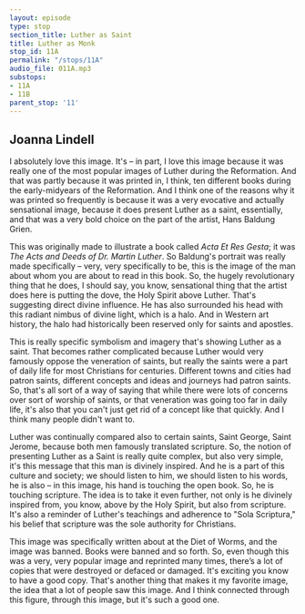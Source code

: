```yaml
---
layout: episode
type: stop
section_title: Luther as Saint
title: Luther as Monk
stop_id: 11A
permalink: "/stops/11A"
audio_file: 011A.mp3
substops:
- 11A
- 11B
parent_stop: '11'
---
```


## Joanna Lindell

I absolutely love this image. It's – in part, I love this image because it was really one of the most popular images of Luther during the Reformation. And that was partly because it was printed in, I think, ten different books during the early-midyears of the Reformation. And I think one of the reasons why it was printed so frequently is because it was a very evocative and actually sensational image, because it does present Luther as a saint, essentially, and that was a very bold choice on the part of the artist, Hans Baldung Grien.

This was originally made to illustrate a book called _Acta Et Res Gesta_; it was _The Acts and Deeds of Dr. Martin Luther_. So Baldung's portrait was really made specifically – very, very specifically to be, this is the image of the man about whom you are about to read in this book. So, the hugely revolutionary thing that he does, I should say, you know, sensational thing that the artist does here is putting the dove, the Holy Spirit above Luther. That's suggesting direct divine influence. He has also surrounded his head with this radiant nimbus of divine light, which is a halo. And in Western art history, the halo had historically been reserved only for saints and apostles.

This is really specific symbolism and imagery that's showing Luther as a saint. That becomes rather complicated because Luther would very famously oppose the veneration of saints, but really the saints were a part of daily life for most Christians for centuries. Different towns and cities had patron saints, different concepts and ideas and journeys had patron saints. So, that's all sort of a way of saying that while there were lots of concerns over sort of worship of saints, or that veneration was going too far in daily life, it's also that you can't just get rid of a concept like that quickly. And I think many people didn't want to.

Luther was continually compared also to certain saints, Saint George, Saint Jerome, because both men famously translated scripture. So, the notion of presenting Luther as a Saint is really quite complex, but also very simple, it's this message that this man is divinely inspired. And he is a part of this culture and society; we should listen to him, we should listen to his words, he is also – in this image, his hand is touching the open book. So, he is touching scripture. The idea is to take it even further, not only is he divinely inspired from, you know, above by the Holy Spirit, but also from scripture. It's also a reminder of Luther's teachings and adherence to "Sola Scriptura," his belief that scripture was the sole authority for Christians.

This image was specifically written about at the Diet of Worms, and the image was banned. Books were banned and so forth. So, even though this was a very, very popular image and reprinted many times, there’s a lot of copies that were destroyed or defaced or damaged. It's exciting you know to have a good copy. That's another thing that makes it my favorite image, the idea that a lot of people saw this image. And I think connected through this figure, through this image, but it's such a good one.
